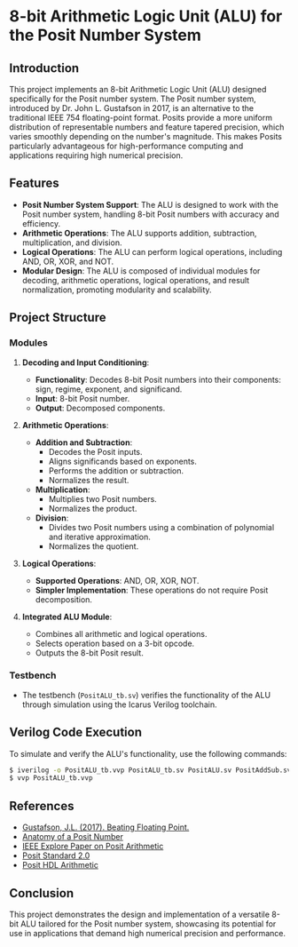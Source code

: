 # 8-bit Arithmetic Logic Unit (ALU) for the Posit Number System

## Introduction

This project implements an 8-bit Arithmetic Logic Unit (ALU) designed specifically for the Posit number system. The Posit number system, introduced by Dr. John L. Gustafson in 2017, is an alternative to the traditional IEEE 754 floating-point format. Posits provide a more uniform distribution of representable numbers and feature tapered precision, which varies smoothly depending on the number's magnitude. This makes Posits particularly advantageous for high-performance computing and applications requiring high numerical precision.

## Features

- **Posit Number System Support**: The ALU is designed to work with the Posit number system, handling 8-bit Posit numbers with accuracy and efficiency.
- **Arithmetic Operations**: The ALU supports addition, subtraction, multiplication, and division.
- **Logical Operations**: The ALU can perform logical operations, including AND, OR, XOR, and NOT.
- **Modular Design**: The ALU is composed of individual modules for decoding, arithmetic operations, logical operations, and result normalization, promoting modularity and scalability.

## Project Structure

### Modules

1. **Decoding and Input Conditioning**:
    - **Functionality**: Decodes 8-bit Posit numbers into their components: sign, regime, exponent, and significand.
    - **Input**: 8-bit Posit number.
    - **Output**: Decomposed components.

2. **Arithmetic Operations**:
    - **Addition and Subtraction**:
        - Decodes the Posit inputs.
        - Aligns significands based on exponents.
        - Performs the addition or subtraction.
        - Normalizes the result.
    - **Multiplication**:
        - Multiplies two Posit numbers.
        - Normalizes the product.
    - **Division**:
        - Divides two Posit numbers using a combination of polynomial and iterative approximation.
        - Normalizes the quotient.

3. **Logical Operations**:
    - **Supported Operations**: AND, OR, XOR, NOT.
    - **Simpler Implementation**: These operations do not require Posit decomposition.

4. **Integrated ALU Module**:
    - Combines all arithmetic and logical operations.
    - Selects operation based on a 3-bit opcode.
    - Outputs the 8-bit Posit result.

### Testbench

- The testbench (`PositALU_tb.sv`) verifies the functionality of the ALU through simulation using the Icarus Verilog toolchain.

## Verilog Code Execution

To simulate and verify the ALU's functionality, use the following commands:

```bash
$ iverilog -o PositALU_tb.vvp PositALU_tb.sv PositALU.sv PositAddSub.sv PositMul.sv PositDiv.sv PositLogicalOps.sv PositDecoder.sv
$ vvp PositALU_tb.vvp
```

## References

- [Gustafson, J.L. (2017). Beating Floating Point.](http://www.johngustafson.net/pdfs/BeatingFloatingPoint.pdf)
- [Anatomy of a Posit Number](https://www.johndcook.com/blog/2018/04/11/anatomy-of-a-posit-number/)
- [IEEE Explore Paper on Posit Arithmetic](https://ieeexplore.ieee.org/stamp/stamp.jsp?tp=&arnumber=8715262)
- [Posit Standard 2.0](https://posithub.org/docs/posit_standard-2.pdf)
- [Posit HDL Arithmetic](https://github.com/manish-kj/Posit-HDL-Arithmetic/tree/master)

## Conclusion

This project demonstrates the design and implementation of a versatile 8-bit ALU tailored for the Posit number system, showcasing its potential for use in applications that demand high numerical precision and performance.

